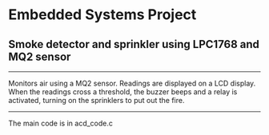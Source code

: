 # Embedded Systems Project
## Smoke detector and sprinkler using LPC1768 and MQ2 sensor

---

Monitors air using a MQ2 sensor. Readings are displayed on a LCD display. When the readings cross a threshold, the buzzer beeps and a relay is activated, turning on the sprinklers to put out the fire.

---
The main code is in acd_code.c
